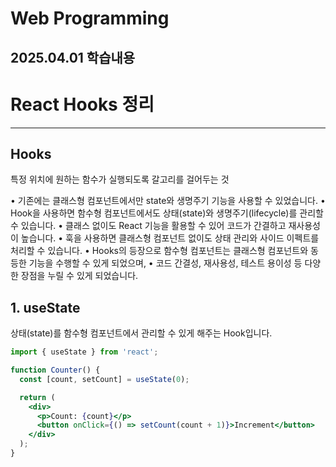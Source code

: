 # Web Programming
## 2025.04.01 학습내용
# React Hooks 정리
---
## Hooks
특정 위치에 원하는 함수가 실행되도록 갈고리를 걸어두는 것

• 기존에는 클래스형 컴포넌트에서만 state와 생명주기 기능을 사용할 수 있었습니다.
• Hook을 사용하면 함수형 컴포넌트에서도 상태(state)와 생명주기(lifecycle)를 관리할 수 있습니다.
• 클래스 없이도 React 기능을 활용할 수 있어 코드가 간결하고 재사용성이 높습니다.
• 훅을 사용하면 클래스형 컴포넌트 없이도 상태 관리와 사이드 이펙트를 처리할 수 있습니다.
• Hooks의 등장으로 함수형 컴포넌트는 클래스형 컴포넌트와 동등한 기능을 수행할 수 있게 되었으며,
• 코드 간결성, 재사용성, 테스트 용이성 등 다양한 장점을 누릴 수 있게 되었습니다.


## 1. useState

상태(state)를 함수형 컴포넌트에서 관리할 수 있게 해주는 Hook입니다.

```jsx
import { useState } from 'react';

function Counter() {
  const [count, setCount] = useState(0);

  return (
    <div>
      <p>Count: {count}</p>
      <button onClick={() => setCount(count + 1)}>Increment</button>
    </div>
  );
}
